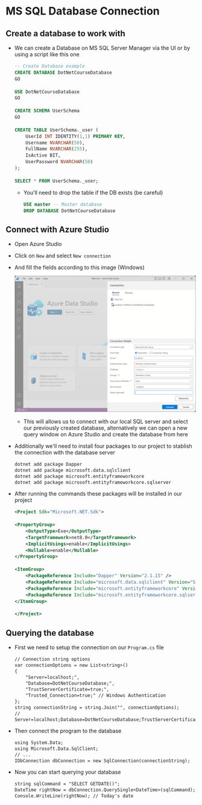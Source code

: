 # MS SQL Database Connection

## Create a database to work with

-   We can create a Database on MS SQL Server Manager via the UI or by using a script like this one

    ```SQL
    -- Create Database example
    CREATE DATABASE DotNetCourseDatabase
    GO

    USE DotNetCourseDatabase
    GO

    CREATE SCHEMA UserSchema
    GO

    CREATE TABLE UserSchema._user (
        UserId INT IDENTITY(1,1) PRIMARY KEY,
        Username NVARCHAR(50),
        FullName NVARCHAR(255),
        IsActive BIT,
        UserPassword NVARCHAR(50)
    );

    SELECT * FROM UserSchema._user;
    ```

    -   You'll need to drop the table if the DB exists (be careful)
        ```SQL
        USE master -- Master database
        DROP DATABASE DotNetCourseDatabase
        ```

## Connect with Azure Studio

-   Open Azure Studio
-   Click on `New` and select `New connection`
-   And fill the fields according to this image (Windows)

    ![Create connection](./images/Screenshot%202023-10-24%20202806.png)

    -   This will allows us to connect with our local SQL server and select our previously created database, alternatively we can open a new query window on Azure Studio and create the database from here

-   Additionally we'll need to install four packages to our project to stablish the connection with the database server

    ```SHELL
    dotnet add package Dapper
    dotnet add package microsoft.data.sqlclient
    dotnet add package microsoft.entityframeworkcore
    dotnet add package microsoft.entityframeworkcore.sqlserver
    ```

-   After running the commands these packages will be installed in our project

    ```XML
    <Project Sdk="Microsoft.NET.Sdk">

    <PropertyGroup>
        <OutputType>Exe</OutputType>
        <TargetFramework>net8.0</TargetFramework>
        <ImplicitUsings>enable</ImplicitUsings>
        <Nullable>enable</Nullable>
    </PropertyGroup>

    <ItemGroup>
        <PackageReference Include="Dapper" Version="2.1.15" />
        <PackageReference Include="microsoft.data.sqlclient" Version="5.1.1" />
        <PackageReference Include="microsoft.entityframeworkcore" Version="7.0.13" />
        <PackageReference Include="microsoft.entityframeworkcore.sqlserver" Version="7.0.13" />
    </ItemGroup>

    </Project>
    ```

## Querying the database

-   First we need to setup the connection on our `Program.cs` file
    ```CSHARP
    // Connection string options
    var connectionOptions = new List<string>()
    {
        "Server=localhost;",
        "Database=DotNetCourseDatabase;",
        "TrustServerCertificate=true;",
        "Trusted_Connection=true;" // Windows Authentication
    };
    string connectionString = string.Join("", connectionOptions);
    // Server=localhost;Database=DotNetCourseDatabase;TrustServerCertificate=true;Trusted_Connection=true;
    ```
-   Then connect the program to the database
    ```CSHARP
    using System.Data;
    using Microsoft.Data.SqlClient;
    // ...
    IDbConnection dbConnection = new SqlConnection(connectionString);
    ```
-   Now you can start querying your database
    ```CSHARP
    string sqlCommand = "SELECT GETDATE()";
    DateTime rightNow = dbConnection.QuerySingle<DateTime>(sqlCommand);
    Console.WriteLine(rightNow); // Today's date
    ```
